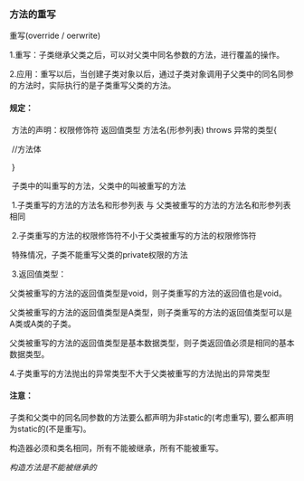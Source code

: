### 方法的重写

重写(override / oerwrite)

1.重写：子类继承父类之后，可以对父类中同名参数的方法，进行覆盖的操作。

2.应用：重写以后，当创建子类对象以后，通过子类对象调用子父类中的同名同参的方法时，实际执行的是子类重写父类的方法。

#### 规定：

​		方法的声明：权限修饰符  返回值类型 方法名(形参列表)  throws 异常的类型{

​										//方法体

​								}

​		子类中的叫重写的方法，父类中的叫被重写的方法

​	1.子类重写的方法的方法名和形参列表 与 父类被重写的方法的方法名和形参列表相同

​	2.子类重写的方法的权限修饰符不小于父类被重写的方法的权限修饰符

​			特殊情况，子类不能重写父类的private权限的方法

​	3.返回值类型：

​			父类被重写的方法的返回值类型是void，则子类重写的方法的返回值也是void。

​			父类被重写的方法的返回值类型是A类型，则子类重写的方法的返回值类型可以是A类或A类的子类。

​			父类被重写的方法的返回值类型是基本数据类型，则子类返回值必须是相同的基本数据类型。



​	 4.子类重写的方法抛出的异常类型不大于父类被重写的方法抛出的异常类型



#### 注意：

子类和父类中的同名同参数的方法要么都声明为非static的(考虑重写),  要么都声明为static的(不是重写)。



构造器必须和类名相同，所有不能被继承，所有不能被重写。

*构造方法是不能被继承的*